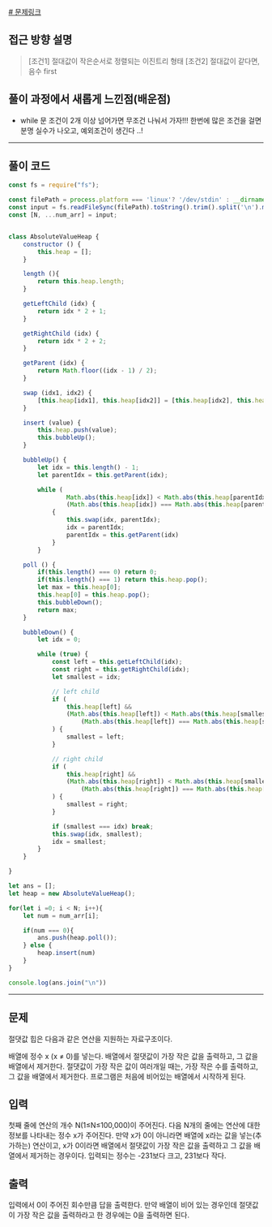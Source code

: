 
[# 문제링크](https://www.acmicpc.net/problem/11286)

## 접근 방향 설명
> [조건1] 절대값이 작은순서로 정렬되는 이진트리 형태
> [조건2] 절대값이 같다면, 음수 first  


## 풀이 과정에서 새롭게 느낀점(배운점)

- while 문 조건이 2개 이상 넘어가면 무조건 나눠서 가자!!! 한번에 많은 조건을 걸면 분명 실수가 나오고, 예외조건이 생긴다 ..! 

---

## 풀이 코드

```js
const fs = require("fs");

const filePath = process.platform === 'linux'? '/dev/stdin' : __dirname + '/input.txt';
const input = fs.readFileSync(filePath).toString().trim().split('\n').map(Number);
const [N, ...num_arr] = input;


class AbsoluteValueHeap {
    constructor () {
        this.heap = [];
    }

    length (){
        return this.heap.length;
    }

    getLeftChild (idx) {
        return idx * 2 + 1;
    }

    getRightChild (idx) {
        return idx * 2 + 2;
    }

    getParent (idx) {
        return Math.floor((idx - 1) / 2);
    }

    swap (idx1, idx2) {
        [this.heap[idx1], this.heap[idx2]] = [this.heap[idx2], this.heap[idx1]];
    }

    insert (value) {
        this.heap.push(value);
        this.bubbleUp();
    }

    bubbleUp() {
        let idx = this.length() - 1;
        let parentIdx = this.getParent(idx);

        while (
                Math.abs(this.heap[idx]) < Math.abs(this.heap[parentIdx]) ||
                (Math.abs(this.heap[idx]) === Math.abs(this.heap[parentIdx]) && this.heap[idx] < this.heap[parentIdx]))
            {
                this.swap(idx, parentIdx);
                idx = parentIdx;
                parentIdx = this.getParent(idx)
            } 
        }

    poll () {
        if(this.length() === 0) return 0;
        if(this.length() === 1) return this.heap.pop();
        let max = this.heap[0];
        this.heap[0] = this.heap.pop();
        this.bubbleDown();
        return max;
    }

    bubbleDown() {
        let idx = 0;

        while (true) {
            const left = this.getLeftChild(idx);
            const right = this.getRightChild(idx);
            let smallest = idx;

            // left child
            if (
                this.heap[left] &&
                (Math.abs(this.heap[left]) < Math.abs(this.heap[smallest]) ||
                    (Math.abs(this.heap[left]) === Math.abs(this.heap[smallest]) && this.heap[left] < this.heap[smallest]))
            ) {
                smallest = left;
            }

            // right child
            if (
                this.heap[right] &&
                (Math.abs(this.heap[right]) < Math.abs(this.heap[smallest]) ||
                    (Math.abs(this.heap[right]) === Math.abs(this.heap[smallest]) && this.heap[right] < this.heap[smallest]))
            ) {
                smallest = right;
            }

            if (smallest === idx) break;
            this.swap(idx, smallest);
            idx = smallest;
        }
    }

}

let ans = [];
let heap = new AbsoluteValueHeap();

for(let i =0; i < N; i++){
    let num = num_arr[i];

    if(num === 0){
        ans.push(heap.poll());
    } else {
        heap.insert(num)
    }
}

console.log(ans.join("\n"))
```

---

## 문제
절댓값 힙은 다음과 같은 연산을 지원하는 자료구조이다.

배열에 정수 x (x ≠ 0)를 넣는다.
배열에서 절댓값이 가장 작은 값을 출력하고, 그 값을 배열에서 제거한다. 절댓값이 가장 작은 값이 여러개일 때는, 가장 작은 수를 출력하고, 그 값을 배열에서 제거한다.
프로그램은 처음에 비어있는 배열에서 시작하게 된다.

## 입력
첫째 줄에 연산의 개수 N(1≤N≤100,000)이 주어진다. 다음 N개의 줄에는 연산에 대한 정보를 나타내는 정수 x가 주어진다. 만약 x가 0이 아니라면 배열에 x라는 값을 넣는(추가하는) 연산이고, x가 0이라면 배열에서 절댓값이 가장 작은 값을 출력하고 그 값을 배열에서 제거하는 경우이다. 입력되는 정수는 -231보다 크고, 231보다 작다.

## 출력
입력에서 0이 주어진 회수만큼 답을 출력한다. 만약 배열이 비어 있는 경우인데 절댓값이 가장 작은 값을 출력하라고 한 경우에는 0을 출력하면 된다.
